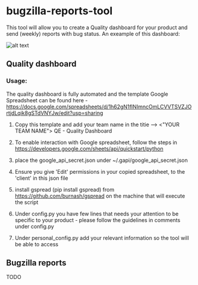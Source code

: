 # bugzilla-reports-tool

This tool will allow you to create a Quality dashboard for your product and send (weekly) reports with bug status.
An exeample of this dashboard:

![alt text](https://github.com/RazTamir/bugzilla-reports-tool/blob/master/Screenshot%20from%202019-09-16%2017-07-19.png)

## Quality dashboard
### Usage:
The quality dashboard is fully automated and the template Google Spreadsheet can be found here - https://docs.google.com/spreadsheets/d/1h62gN1fINImncOmLCVVTSVZJOrtjdLqik8gSTdVNYJw/edit?usp=sharing

1. Copy this template and add your team name in the titie --> <"YOUR TEAM NAME"> QE - Quality Dashboard

2. To enable interaction with Google spreadsheet, follow the steps in https://developers.google.com/sheets/api/quickstart/python
3. place the google_api_secret.json under ~/.gapi/google_api_secret.json
4. Ensure you give 'Edit' permissions in your copied spreadsheet, to the 'client' in this json file
5. install gspread (pip install gspread) from https://github.com/burnash/gspread on the machine that will execute the script
6. Under config.py you have few lines that needs your attention to be specific to your product - please follow the guidelines in comments under config.py
7. Under personal_config.py add your relevant information so the tool will be able to access

## Bugzilla reports
TODO

